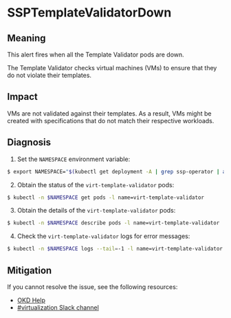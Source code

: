 # SSPTemplateValidatorDown
<!--apinnick, Nov 2022-->

## Meaning

This alert fires when all the Template Validator pods are down.

The Template Validator checks virtual machines (VMs) to ensure that they do not violate their templates.

## Impact

VMs are not validated against their templates. As a result, VMs might be created with specifications that do not match their respective workloads.

## Diagnosis

1. Set the `NAMESPACE` environment variable:
  ```bash
$ export NAMESPACE="$(kubectl get deployment -A | grep ssp-operator | awk '{print $1}')"
  ```
2. Obtain the status of the `virt-template-validator` pods:
  ```bash
$ kubectl -n $NAMESPACE get pods -l name=virt-template-validator
  ```
3. Obtain the details of the `virt-template-validator` pods:
  ```bash
$ kubectl -n $NAMESPACE describe pods -l name=virt-template-validator
  ```
4. Check the  `virt-template-validator` logs for error messages:
  ```bash
$ kubectl -n $NAMESPACE logs --tail=-1 -l name=virt-template-validator
  ```

## Mitigation

<!--DS: If you cannot resolve the issue, log in to the link:https://access.redhat.com[Customer Portal] and open a support case, attaching the artifacts gathered during the Diagnosis procedure.-->
<!--USstart-->
If you cannot resolve the issue, see the following resources:

- [OKD Help](https://www.okd.io/help/)
- [#virtualization Slack channel](https://kubernetes.slack.com/channels/virtualization)
<!--USend-->
